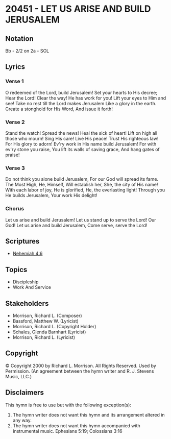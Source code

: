 # 20451 - LET US ARISE AND BUILD JERUSALEM

## Notation

Bb - 2/2 on 2a - SOL

## Lyrics

### Verse 1

O redeemed of the Lord, build Jerusalem! Set your hearts to His decree; Hear the Lord! Clear the way! He has work for you! Lift your eyes to Him and see! Take no rest till the Lord makes Jerusalem Like a glory in the earth. Create a stonghold for His Word, And issue it forth!

### Verse 2

Stand the watch! Spread the  news! Heal the sick of heart! Lift on high all those who mourn! Sing His care! Live His peace! Trust His righteous law! For His glory to adorn! Ev'ry work in His name build Jerusalem! For with ev'ry stone you raise, You lift its walls of saving grace, And hang gates of praise!

### Verse 3

Do not think you alone build Jerusalem, For our God will spread its fame. The Most High, He, Himself, Will establish her, She, the city of His name! With each labor of joy, He is glorified, He, the everlasting light! Through you He builds Jerusalem, Your work His delight!

### Chorus

Let us arise and build Jerusalem! Let us stand up to serve the Lord! Our God! Let us arise and build Jerusalem, Come serve, serve the Lord!


## Scriptures

- [Nehemiah 4:6](https://www.biblegateway.com/passage/?search=Nehemiah%204%3A6)

## Topics

- Discipleship
- Work And Service

## Stakeholders

- Morrison, Richard L. (Composer)
- Bassford, Matthew W. (Lyricist)
- Morrison, Richard L. (Copyright Holder)
- Schales, Glenda Barnhart (Lyricist)
- Morrison, Richard L. (Lyricist)

## Copyright

© Copyright 2000 by Richard L. Morrison. All Rights Reserved.  Used by Permission.
(An agreement between the hymn writer and R. J. Stevens Music, LLC.)

## Disclaimers

This hymn is free to use but with the following exception(s):
1. The hymn writer does not want this hymn and its arrangement altered in any way.
2. The hymn writer does not want this hymn accompanied with instrumental music.
Ephesians 5:19; Colossians 3:16

